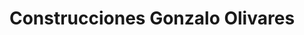 ---
title: "Construcciones Gonzalo Olivares"
url: /cazorla/construcciones-gonzalo-olivares/
shop: Möbel
---